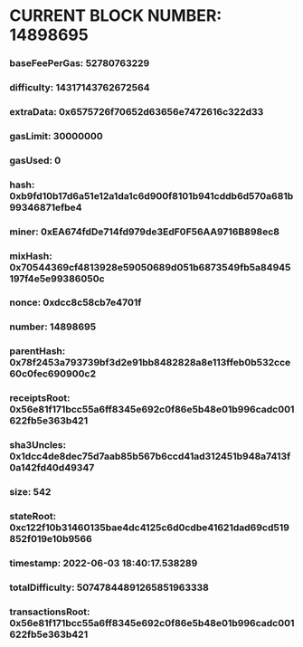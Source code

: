 # CURRENT BLOCK NUMBER: 14898695

### baseFeePerGas: 52780763229
### difficulty: 14317143762672564
### extraData: 0x6575726f70652d63656e7472616c322d33
### gasLimit: 30000000
### gasUsed: 0
### hash: 0xb9fd10b17d6a51e12a1da1c6d900f8101b941cddb6d570a681b99346871efbe4
### miner: 0xEA674fdDe714fd979de3EdF0F56AA9716B898ec8
### mixHash: 0x70544369cf4813928e59050689d051b6873549fb5a84945197f4e5e99386050c
### nonce: 0xdcc8c58cb7e4701f
### number: 14898695
### parentHash: 0x78f2453a793739bf3d2e91bb8482828a8e113ffeb0b532cce60c0fec690900c2
### receiptsRoot: 0x56e81f171bcc55a6ff8345e692c0f86e5b48e01b996cadc001622fb5e363b421
### sha3Uncles: 0x1dcc4de8dec75d7aab85b567b6ccd41ad312451b948a7413f0a142fd40d49347
### size: 542
### stateRoot: 0xc122f10b31460135bae4dc4125c6d0cdbe41621dad69cd519852f019e10b9566
### timestamp: 2022-06-03 18:40:17.538289
### totalDifficulty: 50747844891265851963338
### transactionsRoot: 0x56e81f171bcc55a6ff8345e692c0f86e5b48e01b996cadc001622fb5e363b421

